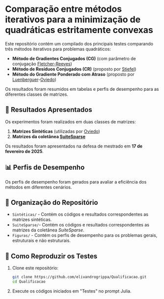 # Comparação entre métodos iterativos para a minimização de quadráticas estritamente convexas

Este repositório contém um compilado dos principais testes comparando três métodos iterativos para problemas quadráticos:

- **Método de Gradientes Conjugados (CG)** (com parâmetro de conjugação [Fletcher-Reeves](https://doi.org/10.1093/comjnl/7.2.149))
- **Método de Resíduos Conjugados (CR)**  (proposto por [Stiefel](https://dx.doi.org/10.1007/bf02564277))
- **Método do Gradiente Ponderado com Atraso** (proposto por [Luenberguer](https://doi.org/10.1137/0707032)-[Oviedo](https://dx.doi.org/10.1007/s10589-019-00125-6))

Os resultados foram resumidos em tabelas e perfis de desempenho para as diferentes classes de matrizes.

## 📌 Resultados Apresentados  
Os experimentos foram realizados em duas classes de matrizes:  
1. **Matrizes Sintéticas** (utilizadas por [Oviedo](https://dx.doi.org/10.1007/s10589-019-00125-6))
2. **Matrizes da coletânea [SuiteSparse](https://sparse.tamu.edu/)**  

Os resultados foram apresentados na defesa de mestrado em **17 de fevereiro de 2025**.  

## 📊 Perfis de Desempenho  
Os perfis de desempenho foram gerados para avaliar a eficiência dos métodos em diferentes cenários.  

## 📁 Organização do Repositório  
- `Sintéticas/` - Contém os códigos e resultados correspondentes as matrizes sintéticas.  
- `SuiteSparse/`- Contém os códigos e resultados correspondentes as matrizes da coletânea _SuiteSparse_.   
- `Figuras/` - Contém os perfis de desempenho para os problemas gerais, estruturais e não estruturais.
  
## 🚀 Como Reproduzir os Testes  
1. Clone este repositório:  
   ```bash
   git clone https://github.com/elivandrogrippa/Qualificacao.git
   cd Qualificacao
2. Execute os códigos iniciados em "Testes" no prompt Julia. 
